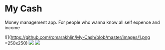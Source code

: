# My Cash
Money management app. For people who wanna know all self expence and income

![](https://github.com/romarakhlin/My-Cash/blob/master/images/1.png =250x250) 
![](https://github.com/romarakhlin/My-Cash/blob/master/images/2.png) 
![](https://github.com/romarakhlin/My-Cash/blob/master/images/3.png) 
